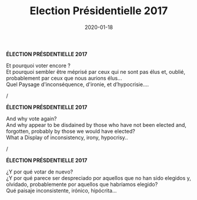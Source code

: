 ﻿---
layout: "gallery_no_resize.njk"
date: "2020-01-18"
title: "Election Présidentielle 2017"
description: ""
cover : ""
image_scaling: "90" #en pixel, la taille verticale minimum des images presentes dans la gallery

products:
#   les images produits son dans le dossier "products"
#   - image: nom_de_l_image.jpg
#     link: https://www.pcagallery.com/example
---
**ÉLECTION PRÉSDENTIELLE 2017**

Et pourquoi voter encore ?  
Et pourquoi sembler être méprisé par ceux qui ne sont pas élus et, oublié, probablement par ceux que nous aurions élus...  
Quel Paysage d'inconséquence, d'ironie, et d’hypocrisie....

/

**ÉLECTION PRÉSDENTIELLE 2017**

And why vote again?  
And why appear to be disdained by those who have not been elected and, forgotten, probably by those we would have elected?  
What a Display of inconsistency, irony, hypocrisy..

/

**ÉLECTION PRÉSDENTIELLE 2017**

¿Y por qué votar de nuevo?  
¿Y por qué parece ser despreciado por aquellos que no han sido elegidos y, olvidado, probablemente por aquellos que habríamos elegido?  
Qué paisaje inconsistente, irónico, hipócrita...
